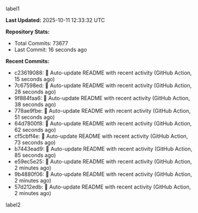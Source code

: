 
label1 
<!-- ACTIVITY_START -->
**Last Updated:** 2025-10-11 12:33:32 UTC

**Repository Stats:**
- Total Commits: 73677
- Last Commit: 16 seconds ago

**Recent Commits:**
- c23619088: 🤖 Auto-update README with recent activity (GitHub Action, 15 seconds ago)
- 7c67598ed: 🤖 Auto-update README with recent activity (GitHub Action, 28 seconds ago)
- 9f884faa6: 🤖 Auto-update README with recent activity (GitHub Action, 38 seconds ago)
- 778ae9fbe: 🤖 Auto-update README with recent activity (GitHub Action, 51 seconds ago)
- 64d7800f8: 🤖 Auto-update README with recent activity (GitHub Action, 62 seconds ago)
- cf5cbff4e: 🤖 Auto-update README with recent activity (GitHub Action, 73 seconds ago)
- b7443ead9: 🤖 Auto-update README with recent activity (GitHub Action, 85 seconds ago)
- e59ec5e25: 🤖 Auto-update README with recent activity (GitHub Action, 2 minutes ago)
- 9b4880f06: 🤖 Auto-update README with recent activity (GitHub Action, 2 minutes ago)
- 57d212edb: 🤖 Auto-update README with recent activity (GitHub Action, 2 minutes ago)
<!-- ACTIVITY_END -->

label2
